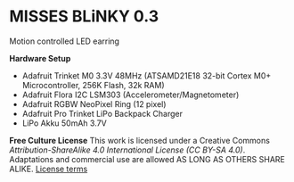 # MISSES BLiNKY 0.3

Motion controlled LED earring

**Hardware Setup**
- Adafruit Trinket M0 3.3V 48MHz (ATSAMD21E18 32-bit Cortex M0+ Microcontroller, 256K Flash, 32k RAM)
- Adafruit Flora I2C LSM303 (Accelerometer/Magnetometer)
- Adafruit RGBW NeoPixel Ring (12 pixel)
- Adafruit Pro Trinket LiPo Backpack Charger
- LiPo Akku 50mAh 3.7V

**Free Culture License**
This work is licensed under a Creative Commons *Attribution-ShareAlike 4.0 International License (CC BY-SA 4.0)*.
Adaptations and commercial use are allowed AS LONG AS OTHERS SHARE ALIKE. [License terms](https://creativecommons.org/licenses/by-sa/4.0/)
